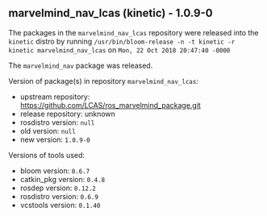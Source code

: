 ## marvelmind_nav_lcas (kinetic) - 1.0.9-0

The packages in the `marvelmind_nav_lcas` repository were released into the `kinetic` distro by running `/usr/bin/bloom-release -n -t kinetic -r kinetic marvelmind_nav_lcas` on `Mon, 22 Oct 2018 20:47:40 -0000`

The `marvelmind_nav` package was released.

Version of package(s) in repository `marvelmind_nav_lcas`:

- upstream repository: https://github.com/LCAS/ros_marvelmind_package.git
- release repository: unknown
- rosdistro version: `null`
- old version: `null`
- new version: `1.0.9-0`

Versions of tools used:

- bloom version: `0.6.7`
- catkin_pkg version: `0.4.8`
- rosdep version: `0.12.2`
- rosdistro version: `0.6.9`
- vcstools version: `0.1.40`


